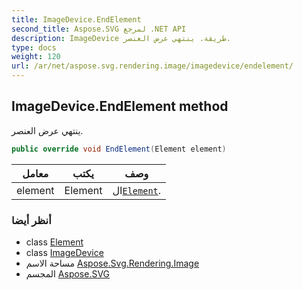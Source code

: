 ```yaml
---
title: ImageDevice.EndElement
second_title: Aspose.SVG لمرجع .NET API
description: ImageDevice طريقة. ينتهي عرض العنصر.
type: docs
weight: 120
url: /ar/net/aspose.svg.rendering.image/imagedevice/endelement/
---
```

## ImageDevice.EndElement method

ينتهي عرض العنصر.

```csharp
public override void EndElement(Element element)
```

| معامل | يكتب | وصف |
| --- | --- | --- |
| element | Element | ال[`Element`](../../../aspose.svg.dom/element/). |

### أنظر أيضا

* class [Element](../../../aspose.svg.dom/element/)
* class [ImageDevice](../)
* مساحة الاسم [Aspose.Svg.Rendering.Image](../../imagedevice/)
* المجسم [Aspose.SVG](../../../)


